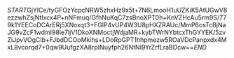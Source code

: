 $START$GjYlCe/tyGFOzYcpcNRW5zhxHz9x5t+7N6LmooH1uUZKiK5AtUGwV8ezzwhZsjNtIxcx4P+nNFmuq/GfhNuKqC7zsBnoXPT0h+KnVZHcAu5rm9S/779k1YEECoDCArERj5XNoxqt3+FGlP4vUP4W3U8pHXZRAUc/MmP6osTcBjNaJG9vZcF1wdmI98ie7ljV1DkoXNMoctjWdjaMR+kybTWrNYbtcxThGYYEK/5zvZiJpvVOgCib+FJbdDCOoMkihs+LDoRpGPT1hhpmezw5ROaVDcPanpxdx4MxL8vcorqd7+0qw9UufgzXA8rpINuyfph26NtNI9YrZrfLraBDcw==$END$
